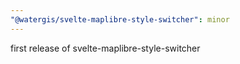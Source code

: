 ```yaml
---
"@watergis/svelte-maplibre-style-switcher": minor
---
```


first release of svelte-maplibre-style-switcher
